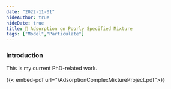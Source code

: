 ```yaml
---
date: "2022-11-01"
hideAuthor: true
hideDate: true
title: 📝 Adsorption on Poorly Specified Mixture
tags: ["Model","Particulate"]
---
```


### Introduction

This is my current PhD-related work.

{{< embed-pdf url="/AdsorptionComplexMixtureProject.pdf">}}